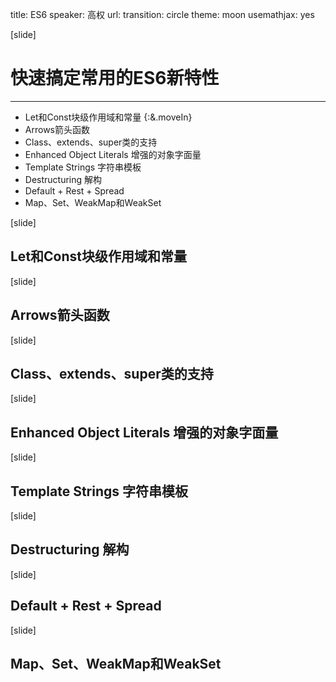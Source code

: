 title: ES6
speaker: 高权
url:
transition: circle
theme: moon
usemathjax: yes

[slide]
# 快速搞定常用的ES6新特性
----
* Let和Const块级作用域和常量 {:&.moveIn}
* Arrows箭头函数
* Class、extends、super类的支持
* Enhanced Object Literals 增强的对象字面量
* Template Strings 字符串模板
* Destructuring 解构
* Default + Rest + Spread
* Map、Set、WeakMap和WeakSet

[slide]
## Let和Const块级作用域和常量

[slide]
## Arrows箭头函数

[slide]
## Class、extends、super类的支持

[slide]
## Enhanced Object Literals 增强的对象字面量

[slide]
## Template Strings 字符串模板

[slide]
## Destructuring 解构

[slide]
## Default + Rest + Spread

[slide]
## Map、Set、WeakMap和WeakSet
